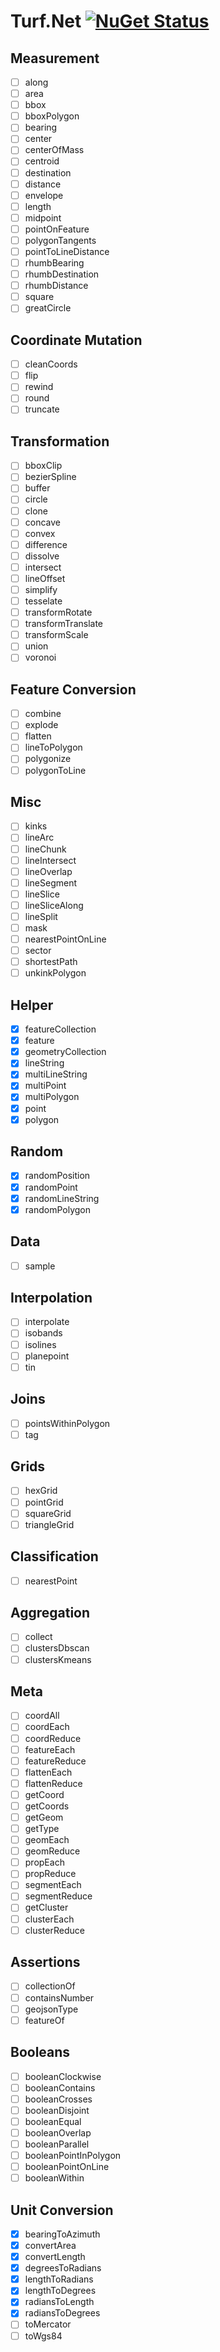 # Turf.Net [![NuGet Status](http://img.shields.io/nuget/v/Turf.Net.svg?style=flat)](http://www.nuget.org/packages/Turf.Net/)
## Measurement
- [ ] along
- [ ] area
- [ ] bbox
- [ ] bboxPolygon
- [ ] bearing
- [ ] center
- [ ] centerOfMass
- [ ] centroid
- [ ] destination
- [ ] distance
- [ ] envelope
- [ ] length
- [ ] midpoint
- [ ] pointOnFeature
- [ ] polygonTangents
- [ ] pointToLineDistance
- [ ] rhumbBearing
- [ ] rhumbDestination
- [ ] rhumbDistance
- [ ] square
- [ ] greatCircle
## Coordinate Mutation
- [ ] cleanCoords
- [ ] flip
- [ ] rewind
- [ ] round
- [ ] truncate
## Transformation
- [ ] bboxClip
- [ ] bezierSpline
- [ ] buffer
- [ ] circle
- [ ] clone
- [ ] concave
- [ ] convex
- [ ] difference
- [ ] dissolve
- [ ] intersect
- [ ] lineOffset
- [ ] simplify
- [ ] tesselate
- [ ] transformRotate
- [ ] transformTranslate
- [ ] transformScale
- [ ] union
- [ ] voronoi
## Feature Conversion
- [ ] combine
- [ ] explode
- [ ] flatten
- [ ] lineToPolygon
- [ ] polygonize
- [ ] polygonToLine
## Misc
- [ ] kinks
- [ ] lineArc
- [ ] lineChunk
- [ ] lineIntersect
- [ ] lineOverlap
- [ ] lineSegment
- [ ] lineSlice
- [ ] lineSliceAlong
- [ ] lineSplit
- [ ] mask
- [ ] nearestPointOnLine
- [ ] sector
- [ ] shortestPath
- [ ] unkinkPolygon
## Helper
- [x] featureCollection
- [x] feature
- [x] geometryCollection
- [x] lineString
- [x] multiLineString
- [x] multiPoint
- [x] multiPolygon
- [x] point
- [x] polygon
## Random
- [x] randomPosition
- [x] randomPoint
- [x] randomLineString
- [x] randomPolygon
## Data
- [ ] sample
## Interpolation
- [ ] interpolate
- [ ] isobands
- [ ] isolines
- [ ] planepoint
- [ ] tin
## Joins
- [ ] pointsWithinPolygon
- [ ] tag
## Grids
- [ ] hexGrid
- [ ] pointGrid
- [ ] squareGrid
- [ ] triangleGrid
## Classification
- [ ] nearestPoint
## Aggregation
- [ ] collect
- [ ] clustersDbscan
- [ ] clustersKmeans
## Meta
- [ ] coordAll
- [ ] coordEach
- [ ] coordReduce
- [ ] featureEach
- [ ] featureReduce
- [ ] flattenEach
- [ ] flattenReduce
- [ ] getCoord
- [ ] getCoords
- [ ] getGeom
- [ ] getType
- [ ] geomEach
- [ ] geomReduce
- [ ] propEach
- [ ] propReduce
- [ ] segmentEach
- [ ] segmentReduce
- [ ] getCluster
- [ ] clusterEach
- [ ] clusterReduce
## Assertions
- [ ] collectionOf
- [ ] containsNumber
- [ ] geojsonType
- [ ] featureOf
## Booleans
- [ ] booleanClockwise
- [ ] booleanContains
- [ ] booleanCrosses
- [ ] booleanDisjoint
- [ ] booleanEqual
- [ ] booleanOverlap
- [ ] booleanParallel
- [ ] booleanPointInPolygon
- [ ] booleanPointOnLine
- [ ] booleanWithin
## Unit Conversion
- [x] bearingToAzimuth
- [x] convertArea
- [x] convertLength
- [x] degreesToRadians
- [x] lengthToRadians
- [x] lengthToDegrees
- [x] radiansToLength
- [x] radiansToDegrees
- [ ] toMercator
- [ ] toWgs84
